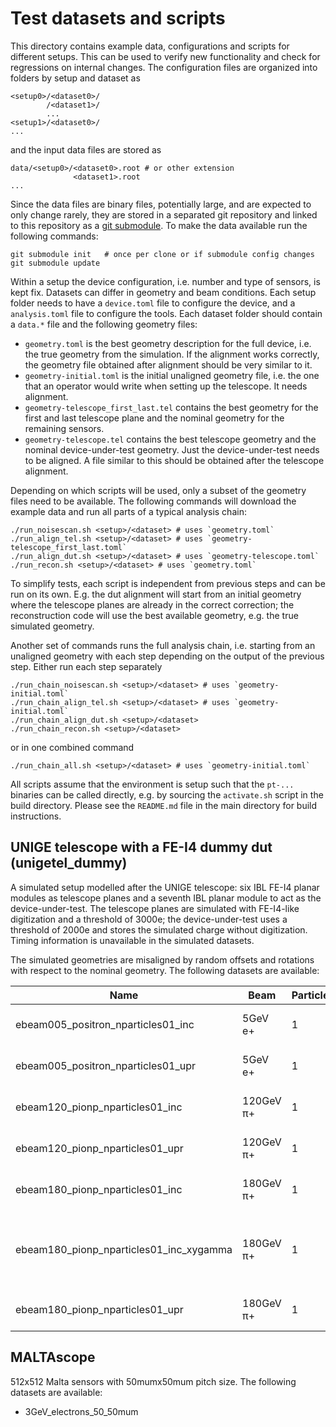 # Test datasets and scripts

This directory contains example data, configurations and scripts for
different setups. This can be used to verify new functionality and check
for regressions on internal changes. The configuration files are
organized into folders by setup and dataset as

    <setup0>/<dataset0>/
            /<dataset1>/
            ...
    <setup1>/<dataset0>/
    ...

and the input data files are stored as

    data/<setup0>/<dataset0>.root # or other extension
                  <dataset1>.root
    ...

Since the data files are binary files, potentially large, and are
expected to only change rarely, they are stored in a separated git
repository and linked to this repository as a
[git submodule](https://git-scm.com/book/en/v2/Git-Tools-Submodules). To
make the data available run the following commands:

    git submodule init   # once per clone or if submodule config changes
    git submodule update

Within a setup the device configuration, i.e. number and type of
sensors, is kept fix. Datasets can differ in geometry and beam
conditions. Each setup folder needs to have a `device.toml` file to
configure the device, and a `analysis.toml` file to configure the tools.
Each dataset folder should contain a `data.*` file and the following
geometry files:

*   `geometry.toml` is the best geometry description for the full
    device, i.e. the true geometry from the simulation. If the alignment
    works correctly, the geometry file obtained after alignment should
    be very similar to it.
*   `geometry-initial.toml` is the initial unaligned geometry file,
    i.e. the one that an operator would write when setting up the
    telescope. It needs alignment.
*   `geometry-telescope_first_last.tel` contains the best geometry for
    the first and last telescope plane and the nominal geometry for the
    remaining sensors.
*   `geometry-telescope.tel` contains the best telescope geometry and
    the nominal device-under-test geometry. Just the device-under-test
    needs to be aligned. A file similar to this should be obtained after
    the telescope alignment.

Depending on which scripts will be used, only a subset of the geometry
files need to be available. The following commands will download the
example data and run all parts of a typical analysis chain:

    ./run_noisescan.sh <setup>/<dataset> # uses `geometry.toml`
    ./run_align_tel.sh <setup>/<dataset> # uses `geometry-telescope_first_last.toml`
    ./run_align_dut.sh <setup>/<dataset> # uses `geometry-telescope.toml`
    ./run_recon.sh <setup>/<dataset> # uses `geometry.toml`

To simplify tests, each script is independent from previous steps and
can be run on its own. E.g. the dut alignment will start from an initial
geometry where the telescope planes are already in the correct
correction; the reconstruction code will use the best available
geometry, e.g. the true simulated geometry.

Another set of commands runs the full analysis chain, i.e. starting from
an unaligned geometry with each step depending on the output of the
previous step. Either run each step separately

    ./run_chain_noisescan.sh <setup>/<dataset> # uses `geometry-initial.toml`
    ./run_chain_align_tel.sh <setup>/<dataset> # uses `geometry-initial.toml`
    ./run_chain_align_dut.sh <setup>/<dataset>
    ./run_chain_recon.sh <setup>/<dataset>

or in one combined command

    ./run_chain_all.sh <setup>/<dataset> # uses `geometry-initial.toml`

All scripts assume that the environment is setup such that the `pt-...`
binaries can be called directly, e.g. by sourcing the `activate.sh`
script in the build directory. Please see the `README.md` file in the
main directory for build instructions.

## UNIGE telescope with a FE-I4 dummy dut (unigetel_dummy)

A simulated setup modelled after the UNIGE telescope: six IBL FE-I4
planar modules as telescope planes and a seventh IBL planar module to
act as the device-under-test. The telescope planes are simulated with
FE-I4-like digitization and a threshold of 3000e; the device-under-test
uses a threshold of 2000e and stores the simulated charge without
digitization. Timing information is unavailable in the simulated
datasets.

The simulated geometries are misaligned by random offsets and rotations
with respect to the nominal geometry. The following datasets are
available:

| Name | Beam | Particles/event | Comment |
| ---- | ---- | --------------- | ------- |
| ebeam005_positron_nparticles01_inc | 5GeV e+ | 1 | Inclined telescope planes |
| ebeam005_positron_nparticles01_upr | 5GeV e+ | 1 | Upright telescope planes |
| ebeam120_pionp_nparticles01_inc | 120GeV π+ | 1 | Inclined telescope planes |
| ebeam120_pionp_nparticles01_upr | 120GeV π+ | 1 | Upright telescope planes |
| ebeam180_pionp_nparticles01_inc | 180GeV π+ | 1 | Inclined telescope planes |
| ebeam180_pionp_nparticles01_inc_xygamma | 180GeV π+ | 1 | Inclined telescope planes, misalignment only in x,y,gamma |
| ebeam180_pionp_nparticles01_upr | 180GeV π+ | 1 | Upright telescope planes |

## MALTAscope

512x512 Malta sensors with 50mumx50mum pitch size.
The following datasets are
available:
* 3GeV_electrons_50_50mum
